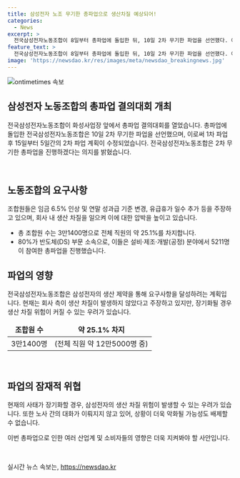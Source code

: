 ```yaml
---
title: 삼성전자 노조 무기한 총파업으로 생산차질 예상되어!
categories:
  - News
excerpt: >
  전국삼성전자노동조합이 8일부터 총파업에 돌입한 뒤, 10일 2차 무기한 파업을 선언했다. 이번 파업은 삼성전자의 임금 및 복리후생 혜택 등을 요구하는 것으로, 조합원은 생산 차질을 일으켜 요구를 관철하겠다는 계획이다. 이에 회사는 아직까지 생산 차질이 빚어지지 않고 있으며, 사태가 장기화할 경우 생산 차질 위험이 크다는 우려가 나온다. 
feature_text: >
  전국삼성전자노동조합이 8일부터 총파업에 돌입한 뒤, 10일 2차 무기한 파업을 선언했다. 이번 파업은 삼성전자의 임금 및 복리후생 혜택 등을 요구하는 것으로, 조합원은 생산 차질을 일으켜 요구를 관철하겠다는 계획이다. 이에 회사는 아직까지 생산 차질이 빚어지지 않고 있으며, 사태가 장기화할 경우 생산 차질 위험이 크다는 우려가 나온다. 
image: 'https://newsdao.kr/res/images/meta/newsdao_breakingnews.jpg'
---
```


<p><img src="https://newsdao.kr/res/images/meta/newsdao_breakingnews.jpg" alt="ontimetimes 속보" /></p>

<h2 data-ke-size="size26">삼성전자 노동조합의 총파업 결의대회 개최</h2>

<p>전국삼성전자노동조합이 화성사업장 앞에서 총파업 결의대회를 열었습니다. 총파업에 돌입한 전국삼성전자노동조합은 10일 2차 무기한 파업을 선언했으며, 이로써 1차 파업 후 15일부터 5일간의 2차 파업 계획이 수정되었습니다. 전국삼성전자노동조합은 2차 무기한 총파업을 진행하겠다는 의지를 밝혔습니다.</p>

<p data-ke-size="size16">&nbsp;</p>

<h2 data-ke-size="size24">노동조합의 요구사항</h2>

<p>조합원들은 임금 6.5% 인상 및 연말 성과급 기준 변경, 유급휴가 일수 추가 등을 주장하고 있으며, 회사 내 생산 차질을 일으켜 이에 대한 압박을 높이고 있습니다.</p>

<ul>
<li>총 조합원 수는 3만1400명으로 전체 직원의 약 25.1%를 차지합니다.</li>
<li>80%가 반도체(DS) 부문 소속으로, 이들은 설비·제조·개발(공정) 분야에서 5211명이 참여한 총파업을 진행했습니다.</li>
</ul>

<h2 data-ke-size="size24">파업의 영향</h2>

<p>전국삼성전자노동조합은 삼성전자의 생산 제약을 통해 요구사항을 달성하려는 계획입니다. 현재는 회사 측이 생산 차질이 발생하지 않았다고 주장하고 있지만, 장기화될 경우 생산 차질 위험이 커질 수 있는 우려가 있습니다. </p>

<table>
<thead>
<tr>
<td style="text-align: center; height: 17px;"><b>조합원 수</b></td>
<td style="text-align: center; height: 17px;"><b>약 25.1% 차지</b></td>
</tr>
</thead>
<tbody>
<tr>
<td style="text-align: center; height: 17px;">3만1400명</td>
<td style="text-align: center; height: 17px;">(전체 직원 약 12만5000명 중)</td>
</tr>
</tbody>
</table>

<p data-ke-size="size16">&nbsp;</p>

<h2 data-ke-size="size24">파업의 잠재적 위협</h2>

<p>현재의 사태가 장기화할 경우, 삼성전자의 생산 차질 위험이 발생할 수 있는 우려가 있습니다. 또한 노사 간의 대화가 이뤄지지 않고 있어, 상황이 더욱 악화될 가능성도 배제할 수 없습니다. </p>

<p>이번 총파업으로 인한 여러 산업계 및 소비자들의 영향은 더욱 지켜봐야 할 사안입니다.</p>

<p data-ke-size="size16">&nbsp;</p>
실시간 뉴스 속보는, <a href="https://newsdao.kr" rel="dofollow">https://newsdao.kr</a>


